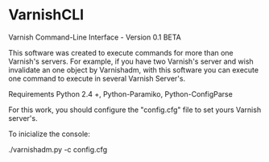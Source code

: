 VarnishCLI
==========

Varnish Command-Line Interface - Version 0.1 BETA

This software was created to execute commands for more than one Varnish's servers. For example, if you 
have two Varnish's server and wish invalidate an one object by Varnishadm, with this software you can execute 
one command to execute in several Varnish Server's.

Requirements
Python 2.4 +,
Python-Paramiko,
Python-ConfigParse
 
For this work, you should configure the "config.cfg" file to set yours Varnish server's.

To inicialize the console:

./varnishadm.py -c config.cfg